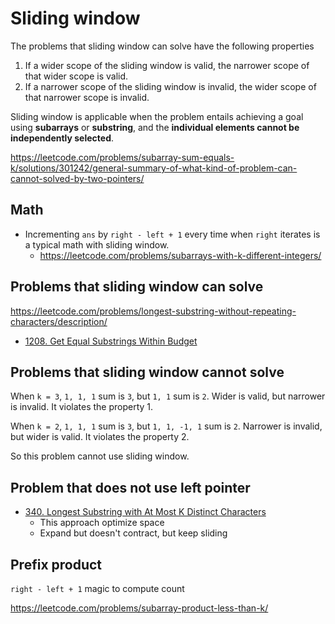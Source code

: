 # Sliding window

The problems that sliding window can solve have the following properties
1. If a wider scope of the sliding window is valid, the narrower scope of that wider scope is valid.
2. If a narrower scope of the sliding window is invalid, the wider scope of that narrower scope is invalid.

Sliding window is applicable when the problem entails achieving a goal using **subarrays** or **substring**, and the **individual 
elements cannot be independently selected**.

https://leetcode.com/problems/subarray-sum-equals-k/solutions/301242/general-summary-of-what-kind-of-problem-can-cannot-solved-by-two-pointers/

## Math

- Incrementing `ans` by `right - left + 1` every time when `right` iterates is a typical math with sliding window.
  - https://leetcode.com/problems/subarrays-with-k-different-integers/

## Problems that sliding window can solve

https://leetcode.com/problems/longest-substring-without-repeating-characters/description/
- [1208. Get Equal Substrings Within Budget](https://leetcode.com/problems/get-equal-substrings-within-budget/description)

## Problems that sliding window cannot solve

When `k = 3`, `1, 1, 1` sum is `3`, but `1, 1` sum is `2`. Wider is valid, but narrower is invalid. It violates the 
property 1.

When `k = 2`, `1, 1, 1` sum is `3`, but `1, 1, -1, 1` sum is `2`. Narrower is invalid, but wider is valid. It violates 
the property 2.

So this problem cannot use sliding window.

## Problem that does not use left pointer

- [340. Longest Substring with At Most K Distinct Characters](https://leetcode.com/problems/longest-substring-with-at-most-k-distinct-characters)
  - This approach optimize space
  - Expand but doesn't contract, but keep sliding

## Prefix product

`right - left + 1` magic to compute count

https://leetcode.com/problems/subarray-product-less-than-k/

